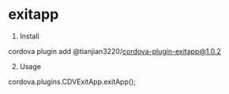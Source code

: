 # exitapp

1. Install

cordova plugin add @tianjian3220/cordova-plugin-exitapp@1.0.2

2. Usage

cordova.plugins.CDVExitApp.exitApp();
